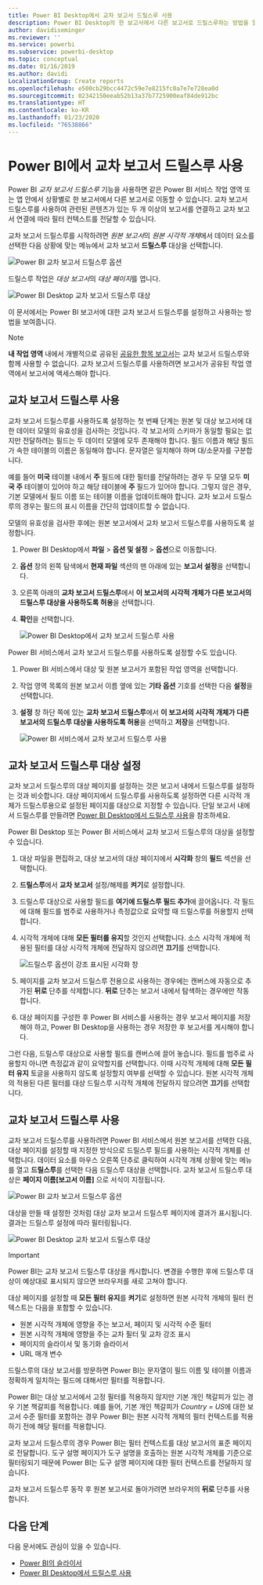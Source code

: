```yaml
---
title: Power BI Desktop에서 교차 보고서 드릴스루 사용
description: Power BI Desktop의 한 보고서에서 다른 보고서로 드릴스루하는 방법을 알아봅니다.
author: davidiseminger
ms.reviewer: ''
ms.service: powerbi
ms.subservice: powerbi-desktop
ms.topic: conceptual
ms.date: 01/16/2019
ms.author: davidi
LocalizationGroup: Create reports
ms.openlocfilehash: e500cb29bcc4472c59e7e8215fc0a7e7e728ea0d
ms.sourcegitcommit: 02342150eeab52b13a37b7725900eaf84de912bc
ms.translationtype: HT
ms.contentlocale: ko-KR
ms.lasthandoff: 01/23/2020
ms.locfileid: "76538866"
---
```

# <a name="use-cross-report-drillthrough-in-power-bi"></a>Power BI에서 교차 보고서 드릴스루 사용

Power BI *교차 보고서 드릴스루* 기능을 사용하면 같은 Power BI 서비스 작업 영역 또는 앱 안에서 상황별로 한 보고서에서 다른 보고서로 이동할 수 있습니다. 교차 보고서 드릴스루를 사용하여 관련된 콘텐츠가 있는 두 개 이상의 보고서를 연결하고 교차 보고서 연결에 따라 필터 컨텍스트를 전달할 수 있습니다. 

교차 보고서 드릴스루를 시작하려면 *원본 보고서*의 *원본 시각적 개체*에서 데이터 요소를 선택한 다음 상황에 맞는 메뉴에서 교차 보고서 **드릴스루** 대상을 선택합니다. 

![Power BI 교차 보고서 드릴스루 옵션](media/desktop-cross-report-drill-through/cross-report-drill-through-01.png)

드릴스루 작업은 *대상 보고서*의 *대상 페이지*를 엽니다. 

![Power BI Desktop 교차 보고서 드릴스루 대상](media/desktop-cross-report-drill-through/cross-report-drill-through-01a.png)

이 문서에서는 Power BI 보고서에 대한 교차 보고서 드릴스루를 설정하고 사용하는 방법을 보여줍니다.

> [!NOTE]
> **내 작업 영역** 내에서 개별적으로 공유된 [공유한 항목 보고서](service-share-dashboards.md#share-a-dashboard-or-report)는 교차 보고서 드릴스루와 함께 사용할 수 없습니다. 교차 보고서 드릴스루를 사용하려면 보고서가 공유된 작업 영역에서 보고서에 액세스해야 합니다.

## <a name="enable-cross-report-drillthrough"></a>교차 보고서 드릴스루 사용

교차 보고서 드릴스루를 사용하도록 설정하는 첫 번째 단계는 원본 및 대상 보고서에 대한 데이터 모델의 유효성을 검사하는 것입니다. 각 보고서의 스키마가 동일할 필요는 없지만 전달하려는 필드는 두 데이터 모델에 모두 존재해야 합니다. 필드 이름과 해당 필드가 속한 테이블의 이름은 동일해야 합니다. 문자열은 일치해야 하며 대/소문자를 구분합니다.

예를 들어 **미국** 테이블 내에서 **주** 필드에 대한 필터를 전달하려는 경우 두 모델 모두 **미국 주** 테이블이 있어야 하고 해당 테이블에 **주** 필드가 있어야 합니다. 그렇지 않은 경우, 기본 모델에서 필드 이름 또는 테이블 이름을 업데이트해야 합니다. 교차 보고서 드릴스루의 경우는 필드의 표시 이름을 간단히 업데이트할 수 없습니다.

모델의 유효성을 검사한 후에는 원본 보고서에서 교차 보고서 드릴스루를 사용하도록 설정합니다. 

1. Power BI Desktop에서 **파일** > **옵션 및 설정** > **옵션**으로 이동합니다. 
1. **옵션** 창의 왼쪽 탐색에서 **현재 파일** 섹션의 맨 아래에 있는 **보고서 설정**을 선택합니다. 
1. 오른쪽 아래의 **교차 보고서 드릴스루**에서 **이 보고서의 시각적 개체가 다른 보고서의 드릴스루 대상을 사용하도록 허용**을 선택합니다. 
1. **확인**을 선택합니다. 
   
   ![Power BI Desktop에서 교차 보고서 드릴스루 사용](media/desktop-cross-report-drill-through/cross-report-drill-through-02.png)

Power BI 서비스에서 교차 보고서 드릴스루를 사용하도록 설정할 수도 있습니다.
1. Power BI 서비스에서 대상 및 원본 보고서가 포함된 작업 영역을 선택합니다.
1. 작업 영역 목록의 원본 보고서 이름 옆에 있는 **기타 옵션** 기호를 선택한 다음 **설정**을 선택합니다. 
1. **설정** 창 하단 쪽에 있는 **교차 보고서 드릴스루**에서 **이 보고서의 시각적 개체가 다른 보고서의 드릴스루 대상을 사용하도록 허용**을 선택하고 **저장**을 선택합니다.
   
   ![Power BI 서비스에서 교차 보고서 드릴스루 사용](media/desktop-cross-report-drill-through/cross-report-drill-through-02a.png)

## <a name="set-up-a-cross-report-drillthrough-target"></a>교차 보고서 드릴스루 대상 설정

교차 보고서 드릴스루의 대상 페이지를 설정하는 것은 보고서 내에서 드릴스루를 설정하는 것과 비슷합니다. 대상 페이지에서 드릴스루를 사용하도록 설정하면 다른 시각적 개체가 드릴스루용으로 설정된 페이지를 대상으로 지정할 수 있습니다. 단일 보고서 내에서 드릴스루를 만들려면 [Power BI Desktop에서 드릴스루 사용](desktop-drillthrough.md)을 참조하세요.

Power BI Desktop 또는 Power BI 서비스에서 교차 보고서 드릴스루의 대상을 설정할 수 있습니다. 
1. 대상 파일을 편집하고, 대상 보고서의 대상 페이지에서 **시각화** 창의 **필드** 섹션을 선택합니다. 
1. **드릴스루**에서 **교차 보고서** 설정/해제를 **켜기**로 설정합니다. 
1. 드릴스루 대상으로 사용할 필드를 **여기에 드릴스루 필드 추가**에 끌어옵니다. 각 필드에 대해 필드를 범주로 사용하거나 측정값으로 요약할 때 드릴스루를 허용할지 선택합니다. 
1. 시각적 개체에 대해 **모든 필터를 유지**할 것인지 선택합니다. 소스 시각적 개체에 적용된 필터를 대상 시각적 개체에 전달하지 않으려면 **끄기**를 선택합니다.
   
   ![드릴스루 옵션이 강조 표시된 시각화 창](media/desktop-cross-report-drill-through/cross-report-drill-through-03.png)
   
1. 페이지를 교차 보고서 드릴스루 전용으로 사용하는 경우에는 캔버스에 자동으로 추가된 **뒤로** 단추를 삭제합니다. **뒤로** 단추는 보고서 내에서 탐색하는 경우에만 작동합니다. 
1. 대상 페이지를 구성한 후 Power BI 서비스를 사용하는 경우 보고서 페이지를 저장해야 하고, Power BI Desktop을 사용하는 경우 저장한 후 보고서를 게시해야 합니다.

그런 다음, 드릴스루 대상으로 사용할 필드를 캔버스에 끌어 놓습니다. 필드를 범주로 사용할지 아니면 측정값과 같이 요약할지를 선택합니다. 이때 시각적 개체에 대해 **모든 필터 유지** 토글을 사용하지 않도록 설정할지 여부를 선택할 수 있습니다. 원본 시각적 개체의 적용된 다른 필터를 대상 드릴스루 시각적 개체에 전달하지 않으려면 **끄기**를 선택합니다.

## <a name="use-cross-report-drillthrough"></a>교차 보고서 드릴스루 사용

교차 보고서 드릴스루를 사용하려면 Power BI 서비스에서 원본 보고서를 선택한 다음, 대상 페이지를 설정할 때 지정한 방식으로 드릴스루 필드를 사용하는 시각적 개체를 선택합니다. 데이터 요소를 마우스 오른쪽 단추로 클릭하여 시각적 개체 상황에 맞는 메뉴를 열고 **드릴스루**를 선택한 다음 드릴스루 대상을 선택합니다. 교차 보고서 드릴스루 대상은 **페이지 이름[보고서 이름]** 으로 서식이 지정됩니다.

![Power BI 교차 보고서 드릴스루 옵션](media/desktop-cross-report-drill-through/cross-report-drill-through-01.png)

대상을 만들 때 설정한 것처럼 대상 교차 보고서 드릴스루 페이지에 결과가 표시됩니다. 결과는 드릴스루 설정에 따라 필터링됩니다.

![Power BI Desktop 교차 보고서 드릴스루 대상](media/desktop-cross-report-drill-through/cross-report-drill-through-01a.png)

> [!IMPORTANT]
> Power BI는 교차 보고서 드릴스루 대상을 캐시합니다. 변경을 수행한 후에 드릴스루 대상이 예상대로 표시되지 않으면 브라우저를 새로 고쳐야 합니다. 

대상 페이지를 설정할 때 **모든 필터 유지**를 **켜기**로 설정하면 원본 시각적 개체의 필터 컨텍스트는 다음을 포함할 수 있습니다. 

- 원본 시각적 개체에 영향을 주는 보고서, 페이지 및 시각적 수준 필터 
- 원본 시각적 개체에 영향을 주는 교차 필터 및 교차 강조 표시 
- 페이지의 슬라이서 및 동기화 슬라이서
- URL 매개 변수

드릴스루의 대상 보고서를 방문하면 Power BI는 문자열이 필드 이름 및 테이블 이름과 정확하게 일치하는 필드에 대해서만 필터를 적용합니다. 

Power BI는 대상 보고서에서 고정 필터를 적용하지 않지만 기본 개인 책갈피가 있는 경우 기본 책갈피를 적용합니다. 예를 들어, 기본 개인 책갈피가 *Country = US*에 대한 보고서 수준 필터를 포함하는 경우 Power BI는 원본 시각적 개체의 필터 컨텍스트를 적용하기 전에 해당 필터를 적용합니다. 

교차 보고서 드릴스루의 경우 Power BI는 필터 컨텍스트를 대상 보고서의 표준 페이지로 전달합니다. 도구 설명 페이지가 도구 설명을 호출하는 원본 시각적 개체를 기준으로 필터링되기 때문에 Power BI는 도구 설명 페이지에 대한 필터 컨텍스트를 전달하지 않습니다.

교차 보고서 드릴스루 동작 후 원본 보고서로 돌아가려면 브라우저의 **뒤로** 단추를 사용합니다. 

## <a name="next-steps"></a>다음 단계

다음 문서에도 관심이 있을 수 있습니다.

- [Power BI의 슬라이서](visuals/power-bi-visualization-slicers.md)
- [Power BI Desktop에서 드릴스루 사용](desktop-drillthrough.md)

